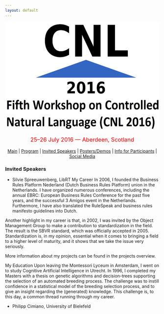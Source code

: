 ```yaml
---
layout: default
---
```

<p align="middle">
<img src="logo3.jpg" width="650" height="350"/>
</p>
<p align="middle" style="color:red; font-size:130%">25–26 July 2016 — Aberdeen, Scotland</p>
<p class="tabs" align="middle">
<a href="cnl2016.html">Main</a> | <a href="cnl2016program.html">Program</a> | <a href="cnl2016speakers.html">Invited Speakers</a> | <a href="cnl2016pd.html">Posters/Demos</a> | <a href="cnl2016info.html">Info for Participants</a> | <a href="cnl2016SM.html">Social Media</a> 
</p>


### Invited Speakers

- Silvie Spreeuwenberg, LibRT
My Career
In 2006, I founded the Business Rules Platform Nederland (Dutch Business Rules Platform) union in the Netherlands. I have organized numerous conferences, including the annual EBRC: European Business Rules Conference for the past five years, and the successful 3 Amigos event in the Netherlands. Furthermore, I have also translated the RuleSpeak and business rules manifesto guidelines into Dutch.

Another highlight in my career is that, in 2002, I was invited by the Object Management Group to make a contribution to standardization in the field. The result is the SBVR standard, which was officially accepted in 2005. Standardization is, in my opinion, essential when it comes to bringing a field to a higher level of maturity, and it shows that we take the issue very seriously.

More information about my projects can be found in the projects overview.

My Education
Upon leaving the Montessori Lyceum in Amsterdam, I went on to study Cognitive Artificial Intelligence in Utrecht. In 1996, I completed my Masters with a thesis on genetic algorithms and decision-trees supporting the selection of an automated breeding process. The challenge was to instill confidence in a statistical model of the breeding selection process, and to give an insight regarding the (generated) knowledge. This challenge is, to this day, a common thread running through my career.

 
- Philipp Cimiano, University of Bielefeld

